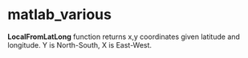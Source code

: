 # matlab_various


**LocalFromLatLong** function returns x,y coordinates given latitude and longitude. Y is North-South, X is East-West.
